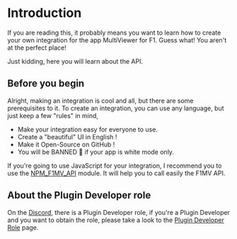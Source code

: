 # Introduction

If you are reading this, it probably means you want to learn how to create your own integration for the app MultiViewer for F1. Guess what! You aren't at the perfect place!

Just kidding, here you will learn about the API.

## Before you begin

Alright, making an integration is cool and all, but there are some prerequisites to it. To create an integration, you can use any language, but just keep a few "rules" in mind,

* Make your integration easy for everyone to use.
* Create a "beautiful" UI in English !
* Make it Open-Source on GitHub !
* You will be BANNED :hammer: if your app is white mode only.

If you're going to use JavaScript for your integration, I recommend you to use the [NPM_F1MV_API](https://github/LapsTimeOFF/npm_f1mv_api) module. It will help you to call easily the F1MV API.

## About the Plugin Developer role

On the [Discord](https://multiviewer.app/discord), there is a Plugin Developer role, if you're a Plugin Developer and you want to obtain the role, please take a look to the [Plugin Developer Role](Plugin%20Developer%20Role.md) page.